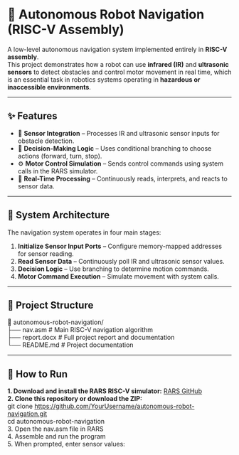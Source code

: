 # 🤖 Autonomous Robot Navigation (RISC-V Assembly)

A low-level autonomous navigation system implemented entirely in **RISC-V assembly**.  
This project demonstrates how a robot can use **infrared (IR)** and **ultrasonic sensors** to detect obstacles and control motor movement in real time, which is an essential task in robotics systems operating in **hazardous or inaccessible environments**.

---

## ✨ Features

- 📡 **Sensor Integration** – Processes IR and ultrasonic sensor inputs for obstacle detection.  
- 🧠 **Decision-Making Logic** – Uses conditional branching to choose actions (forward, turn, stop).  
- ⚙️ **Motor Control Simulation** – Sends control commands using system calls in the RARS simulator.  
- 🔁 **Real-Time Processing** – Continuously reads, interprets, and reacts to sensor data.

---

## 🧱 System Architecture

The navigation system operates in four main stages:

1. **Initialize Sensor Input Ports** – Configure memory-mapped addresses for sensor reading.  
2. **Read Sensor Data** – Continuously poll IR and ultrasonic sensor values.  
3. **Decision Logic** – Use branching to determine motion commands.  
4. **Motor Command Execution** – Simulate movement with system calls.

---

## 📂 Project Structure

📁 autonomous-robot-navigation/  
├── nav.asm            # Main RISC-V navigation algorithm  
├── report.docx        # Full project report and documentation    
└── README.md          # Project documentation  

---

## 🚀 How to Run

**1. Download and install the RARS RISC-V simulator:** [RARS GitHub](https://github.com/TheThirdOne/rars)  
**2. Clone this repository or download the ZIP:**  
git clone https://github.com/YourUsername/autonomous-robot-navigation.git  
cd autonomous-robot-navigation  
3. Open the nav.asm file in RARS  
4. Assemble and run the program  
5. When prompted, enter sensor values:  
